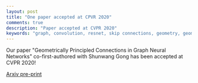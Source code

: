 ```yaml
---
layout: post
title: "One paper accepted at CPVR 2020"
comments: true
description: "Paper accepted at CVPR 2020"
keywords: "graph, convolution, resnet, skip connections, geometry, geometric, deep learning"
---
```


Our paper "Geometrically Principled Connections in Graph Neural Networks" co-first-authored with Shunwang Gong has been accepted at CVPR 2020!

[Arxiv pre-print](https://arxiv.org/abs/2004.02658)
